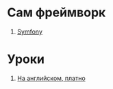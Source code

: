 # Сам фреймворк
1.  [Symfony](https://symfony.com/)

# Уроки
1.  [На английском, платно](https://symfonycasts.com/)
